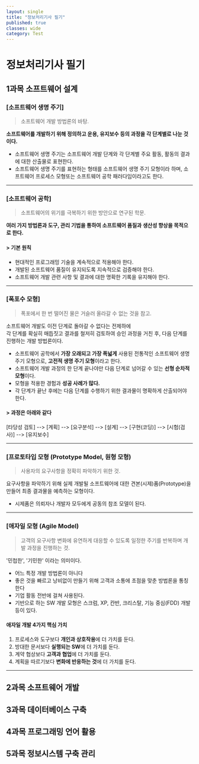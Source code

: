 ```yaml
---
layout: single
title: "정보처리기사 필기"
published: true
classes: wide
category: Test
---
```



# 정보처리기사 필기

## 1과목 소프트웨어 설계

### [소프트웨어 생명 주기]

> 소프트웨어 개발 방법론의 바탕.

**소프트웨어를 개발하기 위해 정의하고 운용, 유지보수 등의 과정을 각 단계별로 나눈 것이다.**

* 소프트웨어 생명 주기는 소프트웨어 개발 단계와 각 단계별 주요 활동, 활동의 결과에 대한 산출물로 표현한다.
* 소프트웨어 생명 주기를 표현하는 형태를 소프트웨어 생명 주기 모형이라 하며, 소프트웨어 프로세스 모형또는 소프트웨어 공학 패러다임이라고도 한다.

---

### [소프트웨어 공학]

> 소프트웨어의 위기를 극복하기 위한 방안으로 연구된 학문.

**여러 가지 방법론과 도구, 관리 기법을 통하여 소프트웨어 품질과 생산성 향상을 목적으로 한다.**

#### > 기본 원칙
* 현대적인 프로그래밍 기술을 계속적으로 적용해야 한다.
* 개발된 소프트웨어 품질이 유지되도록 지속적으로 검증해야 한다.
* 소프트웨어 개발 관련 사항 및 결과에 대한 명확한 기록을 유지해야 한다.

---

### [폭포수 모형]

> 폭포에서 한 번 떨어진 물은 거슬러 올라갈 수 없는 것을 참고.

소프트웨어 개발도 이전 단계로 돌아갈 수 없다는 전제하에    
각 단계를 확실히 매듭짓고 결과를 철저히 검토하여 승인 과정을 거친 후, 다음 단계를 진행하는 개발 방법론이다.

* 소프트웨어 공학에서 **가장 오래되고 가장 폭넓게** 사용된 전통적인 소프트웨어 생명 주기 모형으로, **고전적 생명 주기 모형**이라고 한다.
* 소프트웨어 개발 과정의 한 단계 끝나야만 다음 단계로 넘어갈 수 있는 **선형 순차적 모형**이다.
* 모형을 적용한 경험과 **성공 사례가 많다.**
* 각 단계가 끝난 후에는 다음 단계를 수행하기 위한 결과물이 명확하게 산출되어야 한다.

#### > 과정은 아래와 같다
[타당성 검토] --> [계획] --> [요구분석] --> [설계] --> [구현(코딩)] --> [시험(검사)] --> [유지보수]

---

### [프로토타입 모형 (Prototype Model, 원형 모형)

> 사용자의 요구사항을 정확히 파악하기 위한 것.

요구사항을 파악하기 위해 실제 개발될 소프트웨어에 대한 견본(시제)품(Prototype)을 만들어 최종 결과물을 예측하는 모형이다.

* 시제품은 의뢰자나 개발자 모두에게 공동의 참조 모델이 된다.

---

### [애자일 모형 (Agile Model)

> 고객의 요구사항 변화에 유연하게 대응할 수 있도록 일정한 주기를 반복하며 개발 과정을 진행하는 것.

'민첩한', '기민한' 이라는 의미이다.

* 어느 특정 개발 방법론이 아니다
* 좋은 것을 빠르고 낭비없이 만들기 위해 고객과 소통에 초점을 맞춘 방법론을 통칭한다
* 기업 활동 전반에 걸쳐 사용된다.
* 기반으로 하는 SW 개발 모형은 스크럼, XP, 칸반, 크리스탈, 기능 중심(FDD) 개발 등이 있다.

#### 애자일 개발 4가지 핵심 가치
1. 프로세스와 도구보다 **개인과 상호작용**에 더 가치를 둔다.
2. 방대한 문서보다 **실행되는 SW**에 더 가치를 둔다.
3. 계약 협상보다 **고객과 협업**에 더 가치를 둔다.
4. 계획을 따르기보다 **변화에 반응하는 것**에 더 가치를 둔다.

---

## 2과목 소프트웨어 개발
## 3과목 데이터베이스 구축
## 4과목 프로그래밍 언어 활용
## 5과목 정보시스템 구축 관리
